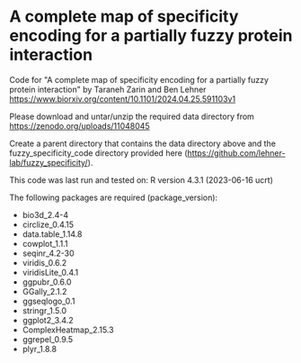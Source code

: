 # A complete map of specificity encoding for a partially fuzzy protein interaction
Code for "A complete map of specificity encoding for a partially fuzzy protein interaction"
by Taraneh Zarin and Ben Lehner
https://www.biorxiv.org/content/10.1101/2024.04.25.591103v1

Please download and untar/unzip the required data directory from https://zenodo.org/uploads/11048045

Create a parent directory that contains the data directory above and the fuzzy_specificity_code directory provided here (https://github.com/lehner-lab/fuzzy_specificity/). 

This code was last run and tested on:
R version 4.3.1 (2023-06-16 ucrt)

The following packages are required (package_version):

- bio3d_2.4-4 
- circlize_0.4.15
- data.table_1.14.8
- cowplot_1.1.1
- seqinr_4.2-30
- viridis_0.6.2
- viridisLite_0.4.1    
- ggpubr_0.6.0
- GGally_2.1.2
- ggseqlogo_0.1
- stringr_1.5.0
- ggplot2_3.4.2
- ComplexHeatmap_2.15.3
- ggrepel_0.9.5
- plyr_1.8.8
